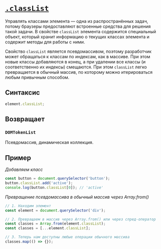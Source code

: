 # [`.classList`](../index.md)

Управлять классами элемента — одна из распространённых задач, потому браузеры предоставляют встроенные средства для решения такой задачи. В свойстве `classList` элемента содержится специальный объект, который хранит информацию о текущих классах элемента и содержит методы для работы с ними.

Свойство `classList` является псевдомассивом, поэтому разработчик может обращаться к классам по индексам, как в массиве. При этом новые классы добавляются в конец, а при удалении все классы (и соответственно их индексы) смещаются. При этом `classList` легко превращается в обычный массив, по которому можно итерироваться любым привычным способом.

## Синтаксис

```js
element.classList;
```

## Возвращает

### `DOMTokenList`

Псевдомассив, динамическая коллекция.

## Пример

_Добавляем класс_

```js
const button = document.querySelector('button');
button.classList.add('active');
console.log(button.classList[0]); // 'active'
```

_Превращение псевдомассива в обычный массив через Array.from()_

```js
// 1. Находим элемент
const element = document.querySelector('div');

// 2. Превращаем в массив через Array.from() или через спред-оператор
const classes = Array.from(element.classList);
const classes = [...element.classList];

// 3. Теперь нам доступны любые операции обычного массива
classes.map(() => {});
```

